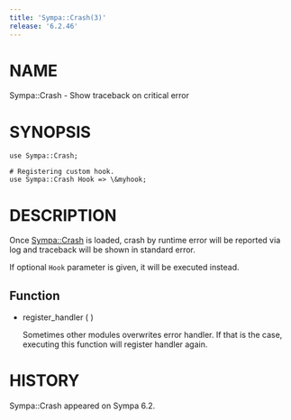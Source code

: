 ```yaml
---
title: 'Sympa::Crash(3)'
release: '6.2.46'
---
```


# NAME

Sympa::Crash - Show traceback on critical error

# SYNOPSIS

    use Sympa::Crash;
    
    # Registering custom hook.
    use Sympa::Crash Hook => \&myhook;

# DESCRIPTION

Once [Sympa::Crash](./Sympa-Crash.3.md) is loaded, crash by runtime error will be reported
via log and traceback will be shown in standard error.

If optional `Hook` parameter is given, it will be executed instead.

## Function

- register\_handler ( )

    Sometimes other modules overwrites error handler.
    If that is the case, executing this function will register handler again.

# HISTORY

Sympa::Crash appeared on Sympa 6.2.
